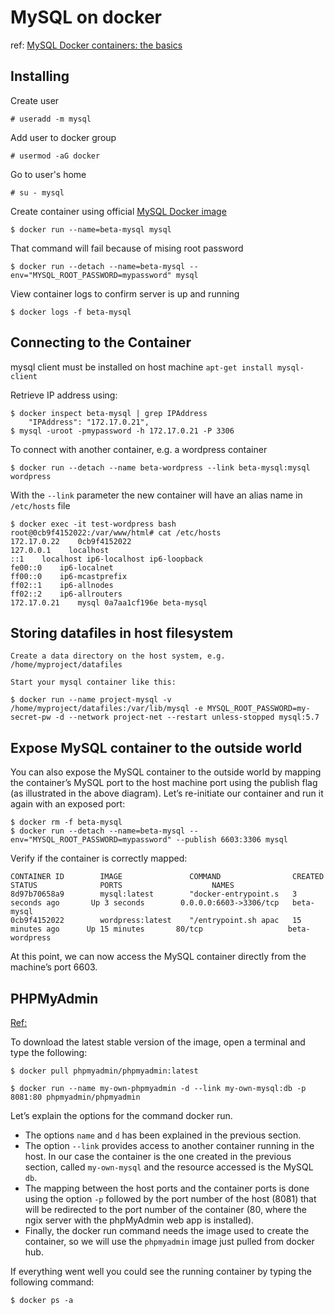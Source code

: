 # MySQL on docker

ref: [MySQL Docker containers: the basics](https://severalnines.com/database-blog/mysql-docker-containers-understanding-basics)

## Installing

Create user

    # useradd -m mysql

Add user to docker group

    # usermod -aG docker

Go to user's home

    # su - mysql

Create container using official [MySQL Docker image](https://hub.docker.com/_/mysql)

    $ docker run --name=beta-mysql mysql

That command will fail because of mising root password

    $ docker run --detach --name=beta-mysql --env="MYSQL_ROOT_PASSWORD=mypassword" mysql

View container logs to confirm server is up and running

    $ docker logs -f beta-mysql

## Connecting to the Container

mysql client must be installed on host machine `apt-get install mysql-client`

Retrieve IP address using:

    $ docker inspect beta-mysql | grep IPAddress
        "IPAddress": "172.17.0.21",
    $ mysql -uroot -pmypassword -h 172.17.0.21 -P 3306

To connect with another container, e.g. a wordpress container

    $ docker run --detach --name beta-wordpress --link beta-mysql:mysql wordpress

With the `--link` parameter the new container will have an alias name in `/etc/hosts` file

    $ docker exec -it test-wordpress bash
    root@0cb9f4152022:/var/www/html# cat /etc/hosts
    172.17.0.22    0cb9f4152022
    127.0.0.1    localhost
    ::1    localhost ip6-localhost ip6-loopback
    fe00::0    ip6-localnet
    ff00::0    ip6-mcastprefix
    ff02::1    ip6-allnodes
    ff02::2    ip6-allrouters
    172.17.0.21    mysql 0a7aa1cf196e beta-mysql

## Storing datafiles in host filesystem

    Create a data directory on the host system, e.g. /home/myproject/datafiles

    Start your mysql container like this:

    $ docker run --name project-mysql -v /home/myproject/datafiles:/var/lib/mysql -e MYSQL_ROOT_PASSWORD=my-secret-pw -d --network project-net --restart unless-stopped mysql:5.7

## Expose MySQL container to the outside world

You can also expose the MySQL container to the outside world by mapping the container’s MySQL port to the host machine port using the publish flag (as illustrated in the above diagram). Let’s re-initiate our container and run it again with an exposed port:

    $ docker rm -f beta-mysql
    $ docker run --detach --name=beta-mysql --env="MYSQL_ROOT_PASSWORD=mypassword" --publish 6603:3306 mysql

Verify if the container is correctly mapped:

    CONTAINER ID        IMAGE               COMMAND                CREATED             STATUS              PORTS                    NAMES
    8d97b70658a9        mysql:latest        "docker-entrypoint.s   3 seconds ago       Up 3 seconds        0.0.0.0:6603->3306/tcp   beta-mysql
    0cb9f4152022        wordpress:latest    "/entrypoint.sh apac   15 minutes ago      Up 15 minutes       80/tcp                   beta-wordpress

At this point, we can now access the MySQL container directly from the machine’s port 6603.

## PHPMyAdmin

[Ref:](https://medium.com/@migueldoctor/run-mysql-phpmyadmin-locally-in-3-steps-using-docker-74eb735fa1fc)

To download the latest stable version of the image, open a terminal and type the following:

    $ docker pull phpmyadmin/phpmyadmin:latest

    $ docker run --name my-own-phpmyadmin -d --link my-own-mysql:db -p 8081:80 phpmyadmin/phpmyadmin

Let’s explain the options for the command docker run.

- The options `name` and `d` has been explained in the previous section.
- The option `--link` provides access to another container running in the host. In our case the container is the one created in the previous section, called `my-own-mysql` and the resource accessed is the MySQL `db`.
- The mapping between the host ports and the container ports is done using the option `-p` followed by the port number of the host (8081) that will be redirected to the port number of the container (80, where the ngix server with the phpMyAdmin web app is installed).
- Finally, the docker run command needs the image used to create the container, so we will use the `phpmyadmin` image just pulled from docker hub.

If everything went well you could see the running container by typing the following command:

    $ docker ps -a
